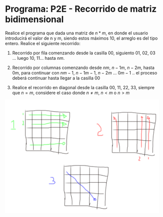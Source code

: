 # Programa: P2E - Recorrido de matriz bidimensional
Realice el programa que dada una matriz de $n*m$, en donde el usuario introducirá el valor de n y m, siendo estos máximos 10, el arreglo es del tipo entero. Realice el siguiente recorrido:

 1. Recorrido por fila comenzando desde la casilla 00, siguiento 01, 02, 03 ... luego 10, 11... hasta $nm$.

 2. Recorrido por columnas comenzando desde $nm$, $n-1m$, $n-2m$, hasta 0m, para continuar con $nm-1$, $n-1m-1$, $n-2m$ ... $0m-1$ ..  el proceso deberá continuar hasta llegar a la casilla 00

 3. Realice el recorrido en diagonal desde la casilla 00, 11, 22, 33, siempre que $n=m$, considere el caso donde $n \ne m$, $n \lt m$ o $n \gt m$

![diagram0](./Resources/recorridos_mat_e.png) 
